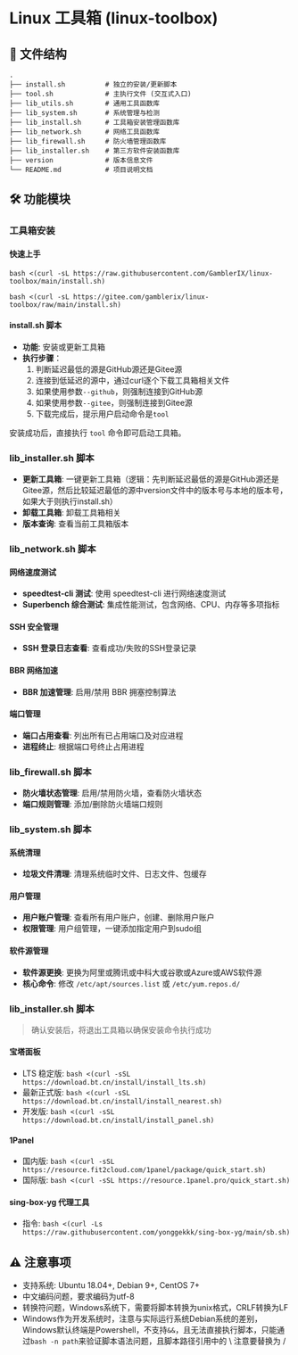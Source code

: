# Linux 工具箱 (linux-toolbox)

## 📁 文件结构

```
.
├── install.sh          # 独立的安装/更新脚本
├── tool.sh             # 主执行文件 (交互式入口)
├── lib_utils.sh        # 通用工具函数库
├── lib_system.sh       # 系统管理与检测
├── lib_install.sh      # 工具箱安装管理函数库
├── lib_network.sh      # 网络工具函数库
├── lib_firewall.sh     # 防火墙管理函数库
├── lib_installer.sh    # 第三方软件安装函数库
├── version             # 版本信息文件
└── README.md           # 项目说明文档
```

## 🛠️ 功能模块

### 工具箱安装

#### 快速上手

`bash <(curl -sL https://raw.githubusercontent.com/GamblerIX/linux-toolbox/main/install.sh)`

`bash <(curl -sL https://gitee.com/gamblerix/linux-toolbox/raw/main/install.sh)`

#### install.sh 脚本

- **功能**: 安装或更新工具箱
- **执行步骤**：
  1. 判断延迟最低的源是GitHub源还是Gitee源
  2. 连接到低延迟的源中，通过curl逐个下载工具箱相关文件
  3. 如果使用参数`--github`，则强制连接到GitHub源
  4. 如果使用参数`--gitee`，则强制连接到Gitee源
  5. 下载完成后，提示用户启动命令是`tool`

安装成功后，直接执行 `tool` 命令即可启动工具箱。

### lib_installer.sh 脚本

- **更新工具箱**: 一键更新工具箱（逻辑：先判断延迟最低的源是GitHub源还是Gitee源，然后比较延迟最低的源中version文件中的版本号与本地的版本号，如果大于则执行install.sh）
- **卸载工具箱**: 卸载工具箱相关
- **版本查询**: 查看当前工具箱版本

### lib_network.sh 脚本

#### 网络速度测试

- **speedtest-cli 测试**: 使用 speedtest-cli 进行网络速度测试
- **Superbench 综合测试**: 集成性能测试，包含网络、CPU、内存等多项指标

#### SSH 安全管理
- **SSH 登录日志查看**: 查看成功/失败的SSH登录记录

#### BBR 网络加速
- **BBR 加速管理**: 启用/禁用 BBR 拥塞控制算法

#### 端口管理
- **端口占用查看**: 列出所有已占用端口及对应进程
- **进程终止**: 根据端口号终止占用进程

### lib_firewall.sh 脚本

- **防火墙状态管理**: 启用/禁用防火墙，查看防火墙状态
- **端口规则管理**: 添加/删除防火墙端口规则

### lib_system.sh 脚本

#### 系统清理
- **垃圾文件清理**: 清理系统临时文件、日志文件、包缓存

#### 用户管理
- **用户账户管理**: 查看所有用户账户，创建、删除用户账户
- **权限管理**: 用户组管理，一键添加指定用户到sudo组

#### 软件源管理
- **软件源更换**: 更换为阿里或腾讯或中科大或谷歌或Azure或AWS软件源
- **核心命令**: 修改 `/etc/apt/sources.list` 或 `/etc/yum.repos.d/`

### lib_installer.sh 脚本

> 确认安装后，将退出工具箱以确保安装命令执行成功

#### 宝塔面板
  - LTS 稳定版: `bash <(curl -sSL https://download.bt.cn/install/install_lts.sh)`
  - 最新正式版: `bash <(curl -sSL https://download.bt.cn/install/install_nearest.sh)`
  - 开发版: `bash <(curl -sSL https://download.bt.cn/install/install_panel.sh)`

#### 1Panel
- 国内版: `bash <(curl -sSL https://resource.fit2cloud.com/1panel/package/quick_start.sh)`
- 国际版: `bash <(curl -sSL https://resource.1panel.pro/quick_start.sh)`

#### sing-box-yg 代理工具
- 指令: `bash <(curl -Ls https://raw.githubusercontent.com/yonggekkk/sing-box-yg/main/sb.sh)`

## ⚠️ 注意事项

- 支持系统: Ubuntu 18.04+, Debian 9+, CentOS 7+
- 中文编码问题，要求编码为utf-8
- 转换符问题，Windows系统下，需要将脚本转换为unix格式，CRLF转换为LF
- Windows作为开发系统时，注意与实际运行系统Debian系统的差别，Windows默认终端是Powershell，不支持`&&`，且无法直接执行脚本，只能通过`bash -n path`来验证脚本语法问题，且脚本路径引用中的 \ 注意要替换为 / 